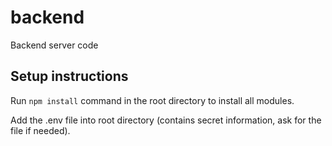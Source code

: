 # backend
Backend server code

## Setup instructions
Run `npm install` command in the root directory to install all modules.

Add the .env file into root directory (contains secret information, ask for the file if needed).
